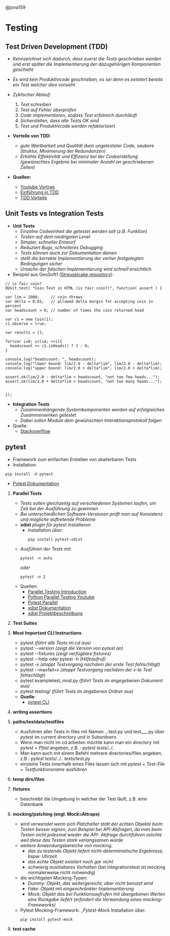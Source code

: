 @jona159
# Testing
## Test Driven Development (TDD) 
* _Kennzeichnet sich dadurch, dass zuerst die Tests geschrieben werden und erst später die Implementierung der dazugehörigen Komponenten geschieht_
* _Es wird kein Produktivcode geschrieben, es sei denn es existiert bereits ein Test welcher dies vorsieht_
* _Zyklischer Ablauf:_
    1. _Test schreiben_
    1. _Test auf Fehler überprüfen_
    1. _Code implementieren, sodass Test erfolreich durchläuft_
    1. _Sicherstellen, dass alle Tests OK sind_
    1. _Test und Produktivcode werden refaktorisiert_

* __Vorteile von TDD:__
    * _gute Wartbarkeit und Qualität (kein ungetesteter Code, saubere Struktur, Minimierung der Redundanzen)_
    * _Erhöhte Effektivität und Effizienz bei der Codeerstellung (gewünschtes Ergebnis bei minimaler Anzahl an geschriebenen Zeilen)_
    
* __Quellen:__ 
    * [Youtube Vortrag](https://www.youtube.com/watch?v=IvqX-HTd8o0)
    * [Einführung in TDD](https://medium.com/hackernoon/introduction-to-test-driven-development-tdd-61a13bc92d92)
    * [TDD Vorteile](https://www.it-agile.de/wissen/agiles-engineering/testgetriebene-entwicklung-tdd/)    
## Unit Tests vs Integration Tests
 * __Unit Tests__
   * _Einzelne Codeeinheit die getestet werden soll (z.B. Funktion)_
   * _Testen auf dem niedrigsten Level_
   * _Simpler, schneller Entwurf_
   * _Reduziert Bugs, schnelleres Debugging_
   * _Tests können auch zur Dokumentation dienen_
   * _stellt die korrekte Implementierung der vorher festgelegten Bedingungen sicher_
   * _Ursache der falschen Implementierung wird schnell ersichtlich_
  * Beispiel aus GeoSoft1 ([Streuselcake repository](https://github.com/streuselcake/jslab/blob/master/utils/unittest/qunit/test.js)): 
  ```
  // is fair coin?
QUnit.test( "Coin Test in HTML (is fair coin?)", function( assert ) {

  var lim = 1000;     // coin throws
  var delta = 0.01;   // allowed delta margin for accepting coin in percent
  var headscount = 0; // number of times the coin returned head

  var c1 = new Coin(1);
  c1.observe = true;

  var results = [];

  for(var i=0; i<lim; ++i){
    headscount += c1.isHeads() ? 1 : 0;
  }

  console.log("headscount: ", headscount);
  console.log("lower bound: lim/2.0 - delta*lim", lim/2.0 - delta*lim);
  console.log("upper bound: lim/2.0 + delta*lim", lim/2.0 + delta*lim);

  assert.ok(lim/2.0 - delta*lim < headscount, "not too few heads...");
  assert.ok(lim/2.0 + delta*lim > headscount, "not too many heads...");


});
```
   
 * __Integration Tests__
   * _Zusammenhängende Systemkomponenten werden auf erfolgreiches Zusammenwirken getestet_
   * _Dabei sollen Module dem gewünschten Interaktionsprotokoll folgen_
 * Quelle: 
    * [Stackoverflow](https://stackoverflow.com/questions/5357601/whats-the-difference-between-unit-tests-and-integration-tests)
## pytest
* Framework zum einfachen Erstellen von skalierbaren Tests
* Installation:
```
pip install -U pytest
```
* [Pytest Dokumentation](https://docs.pytest.org/en/stable/contents.html)
 1. **Parallel Tests**
      * _Tests sollen gleichzeitig auf verschiedenen Systemen laufen, um Zeit bei der Ausführung zu gewinnen_
      * _Bei unterschiedlichen Software-Versionen prüft man auf Konsistenz und mögliche auftretende Probleme_
      * __xdist__ _plugin für pytest installieren_
         * _Installation über:_
            ```
            pip install pytest-xdist
            ```
      * _Ausführen der Tests mit:_
          ```
          pytest -n auto
          ```
          _oder_
          ```
          pytest -n 2
          ``` 
      * Quellen:
          * [Parallel Testing Introduction](https://www.guru99.com/parallel-testing.html)
          * [Python Parallel Testing Youtube](https://www.youtube.com/watch?v=IW_rR7Y6dbM)
          * [Pytest Parallel](https://www.tutorialspoint.com/pytest/pytest_run_tests_in_parallel.htm)
          * [xdist Dokumentation](https://docs.pytest.org/en/3.0.1/xdist.html) 
          * [xdist Projektbeschreibung](https://pypi.org/project/pytest-xdist/)
      
      
 1. **Test Suites**

 1. **Most Important CLI Instructions**
    * pytest _(führt alle Tests im cd aus)_
    * pytest --version _(zeigt die Version von pytest an)_
    * pytest --fixtures _(zeigt verfügbare fixtures)_
    * pytest --help oder pytest -h _(Hilfeaufruf)_
    * pytest -x _(stoppt Testvorgang nachdem der erste Test fehlschlägt)_
    * pytest --maxfail=x _(stoppt Testvorgang nachdem der x-te Test fehlschlägt)_
    * pytest exampletest_mod.py _(führt Tests im angegebenen Dokument aus)_
    * pytest testing/ _(führt Tests im angebenen Ordner aus)_
    * __Quelle__:
      * [pytest CLI](https://docs.pytest.org/en/stable/usage.html)
 1. **writing assertions**

 1. **paths/testdata/testfiles**
     * Ausführen aller Tests in files mit Namen ...test.py und test___.py über *pytest* im current directory und in Subordnern
     * Wenn man nicht im cd arbeiten möchte kann man ein directory mit *pytest* + *Pfad* angeben, z.B. : *pytest tests/../..*
     * Man kann auch mit einem Befehl mehrere directories/files angeben, z.B.: *pytest tests/../.. tests/test.py*
     * einzelne Tests innerhalb eines Files lassen sich mit *pytest* + *Test-File* + *Testfunktionsname* ausführen
     
 1. **temp dirs/files**

 1. **fixtures**
     * beschreibt die Umgebung in welcher der Test läuft, z.B. eine Datenbank
 1. **mocking/patching (engl. Mock=Attrape)**
     * _wird verwendet wenn sich Platzhalter statt der echten Objekte beim Testen besser eignen, zum Beispiel bei API-Abfragen, da man beim Testen nicht jedesmal wieder die API-
        Abfrage durchführen möchte weil diese das Testen stark verlangsamen würde_
     * weitere Anwendungsbereiche von mocking: 
        * _das zu testende Objekt liefert nicht-deterministische Ergebnisse, bspw: Uhrzeit_
        * _das echte Objekt existiert noch gar nicht_
        * _schwierig auslösbares Verhalten_
        (bei Integrationstest ist mocking normalerweise nicht notwendig)
     * die wichtigsten Mocking-Typen: 
       * _Dummy: Objekt, das weitergereicht, aber nicht benutzt wird_
       * _Fake: Objekt mit eingeschränkter Implementierung_
       * _Mock: Objekt das bei Funktionsaufrufen mit übergebenen Werten eine Rückgabe liefert (erfordert die Verwendung eines mocking-Frameworks)_
     * Pytest Mocking-Framework: __Pytest-Mock_
       Installation über: 
       ```
       pip install pytest-mock
       ```
 1. **test cache**
